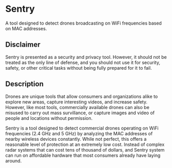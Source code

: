 # Sentry

A tool designed to detect drones broadcasting on WiFi frequencies based on MAC addresses.


## Disclaimer

Sentry is presented as a security and privacy tool. However, it should not be treated as the only line of defense, and you should not use it for security, safety, or other critical tasks without being fully prepared for it to fail.


## Description

Drones are unique tools that allow consumers and organizations alike to explore new areas, capture interesting videos, and increase safety. However, like most tools, commercially available drones can also be misused to carry out mass survillance, or capture images and video of people and locations without permission.

Sentry is a tool designed to detect commercial drones operating on WiFi frequencies (2.4 GHz and 5 GHz) by analyzing the MAC addresses of nearby wireless devices constantly. While not perfect, this offers a reasonable level of protection at an extremely low cost. Instead of complex radar systems that can cost tens of thousand of dollars, and Sentry system can run on affordable hardware that most consumers already have laying around.
